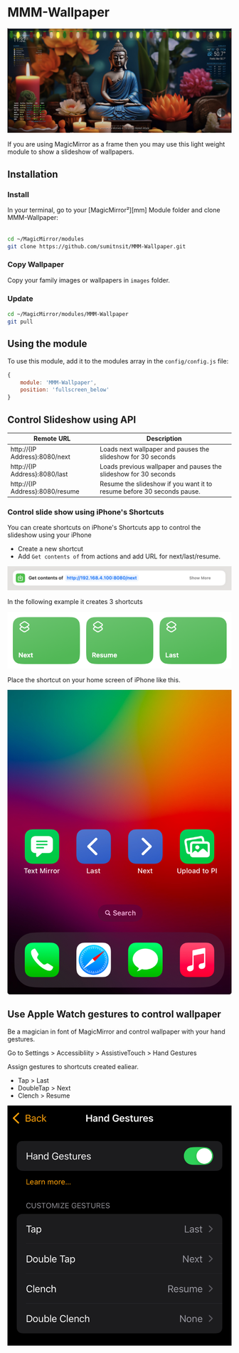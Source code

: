 # MMM-Wallpaper

![Example of MMM-Wallpaper](./example.jpg)

If you are using MagicMirror as a frame then you may use this light weight module to show a slideshow of wallpapers.

## Installation

### Install

In your terminal, go to your [MagicMirror²][mm] Module folder and clone MMM-Wallpaper:

```bash

cd ~/MagicMirror/modules
git clone https://github.com/sumitnsit/MMM-Wallpaper.git
```

### Copy Wallpaper
Copy your family images or wallpapers in `images` folder.

### Update

```bash
cd ~/MagicMirror/modules/MMM-Wallpaper
git pull
```

## Using the module

To use this module, add it to the modules array in the `config/config.js` file:

```js
{
    module: 'MMM-Wallpaper',
    position: 'fullscreen_below'
}
```

## Control Slideshow using API

Remote URL|Description
------|-----------
http://{IP Address}:8080/next| Loads next wallpaper and pauses the slideshow for 30 seconds
http://{IP Address}:8080/last| Loads previous wallpaper and pauses the slideshow for 30 seconds
http://{IP Address}:8080/resume | Resume the slideshow if you want it to resume before 30 seconds pause. 


### Control slide show using iPhone's Shortcuts

You can create shortcuts on iPhone's Shortcuts app to control the slideshow using your iPhone

- Create a new shortcut 
- Add `Get contents of` from actions and add URL for next/last/resume.

![Example of Shortcut](./shortcut.png)

In the following example it creates 3 shortcuts

![Example of Shortcuts](./shortcuts.png)

Place the shortcut on your home screen of iPhone like this.


![Example of iphone](./iphone.jpeg)

## Use Apple Watch gestures to control wallpaper

Be a magician in font of MagicMirror and control wallpaper with your hand gestures.

Go to Settings > Accessibliity > AssistiveTouch > Hand Gestures 

Assign gestures to shortcuts created ealiear.

- Tap > Last
- DoubleTap > Next
- Clench > Resume

![Example of watch](./watch.jpeg)
